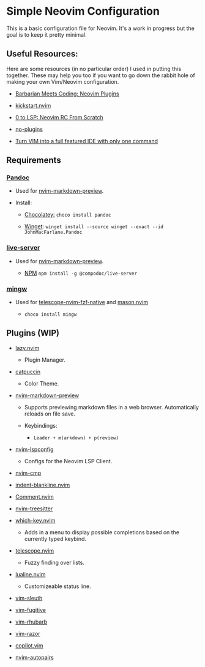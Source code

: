 # Simple Neovim Configuration

This is a basic configuration file for Neovim. It's a work in progress but the goal is to keep it pretty minimal.

## Useful Resources:

Here are some resources (in no particular order) I used in putting this together. These may help you too if you want to go down the rabbit hole of making your own Vim/Neovim configuration.

- [Barbarian Meets Coding: Neovim Plugins](https://www.barbarianmeetscoding.com/notes/neovim-plugins/#resources)

- [kickstart.nvim](https://github.com/nvim-lua/kickstart.nvim)

- [0 to LSP: Neovim RC From Scratch](https://www.youtube.com/watch?v=w7i4amO_zaE&t)

- [no-plugins](https://github.com/changemewtf/no_plugins/tree/master)

- [Turn VIM into a full featured IDE with only one command](https://www.youtube.com/watch?v=Mtgo-nP_r8Y)

## Requirements

### [Pandoc](https://pandoc.org/)

- Used for [nvim-markdown-preview](https://github.com/davidgranstrom/nvim-markdown-preview).

- Install:

    - [Chocolatey:](https://github.com/chocolatey/choco) ```choco install pandoc```

    - [Winget](https://learn.microsoft.com/en-us/windows/package-manager/winget/): ```winget install --source winget --exact --id JohnMacFarlane.Pandoc```

### [live-server](https://www.npmjs.com/package/live-server)

- Used for [nvim-markdown-preview](https://github.com/davidgranstrom/nvim-markdown-preview).

    - [NPM](https://nodejs.org/en/download) ```npm install -g @compodoc/live-server```

### [mingw](https://www.mingw-w64.org/)

- Used for [telescope-nvim-fzf-native](https://github.com/nvim-telescope/telescope-fzf-native.nvim) and [mason.nvim](https://github.com/williamboman/mason.nvim)

    - ```choco install mingw```

## Plugins (WIP)

- [lazy.nvim](https://github.com/folke/lazy.nvim)

    - Plugin Manager.

- [catpuccin](https://github.com/catppuccin/nvim) 

    - Color Theme.

- [nvim-markdown-preview](https://github.com/davidgranstrom/nvim-markdown-preview)
    
    - Supports previewing markdown files in a web browser. Automatically reloads on file save.

    - Keybindings:
        - ```Leader + m(arkdown) + p(review)```

- [nvim-lspconfig](https://github.com/neovim/nvim-lspconfig)
    
    - Configs for the Neovim LSP Client.

- [nvim-cmp](https://github.com/hrsh7th/nvim-cmp)

- [indent-blankline.nvim](https://github.com/lukas-reineke/indent-blankline.nvim)

- [Comment.nvim](https://github.com/numToStr/Comment.nvim)

- [nvim-treesitter](https://github.com/nvim-treesitter/nvim-treesitter)

- [which-key.nvim](https://github.com/folke/which-key.nvim)

    - Adds in a menu to display possible completions based on the currently typed keybind.

- [telescope.nvim](https://github.com/nvim-telescope/telescope.nvim)

    - Fuzzy finding over lists.

- [lualine.nvim](https://github.com/nvim-lualine/lualine.nvim)

    - Customizeable status line.

- [vim-sleuth](https://github.com/tpope/vim-sleuth)

- [vim-fugitive](https://github.com/tpope/vim-fugitive)

- [vim-rhubarb](https://github.com/tpope/vim-rhubarb)

- [vim-razor](https://github.com/jlcrochet/vim-razor)

- [copilot.vim](https://github.com/github/copilot.vim)

- [nvim-autopairs](https://github.com/windwp/nvim-autopairs)
